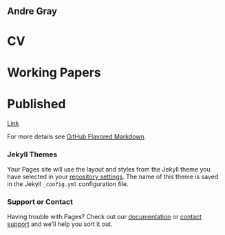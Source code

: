 ## Andre Gray

# CV
# Working Papers
# Published

[Link](https://drive.google.com/file/d/1tJv8fmGj3zLdR4JBuzxvyzSF9wyK232m/view?usp=sharing) 

For more details see [GitHub Flavored Markdown](https://guides.github.com/features/mastering-markdown/).

### Jekyll Themes

Your Pages site will use the layout and styles from the Jekyll theme you have selected in your [repository settings](https://github.com/andregra/andregra.github.io/settings). The name of this theme is saved in the Jekyll `_config.yml` configuration file.

### Support or Contact

Having trouble with Pages? Check out our [documentation](https://help.github.com/categories/github-pages-basics/) or [contact support](https://github.com/contact) and we’ll help you sort it out.
